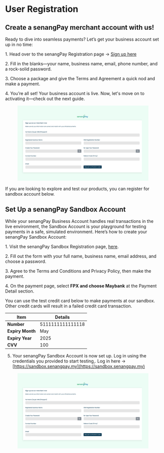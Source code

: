 # User Registration

## Create a senangPay merchant account with us!

Ready to dive into seamless payments? Let’s get your business account set up in no time:

1\. Head over to the senangPay Registration page -> [Sign up here](https://senangpay.com/registration-guide/)&#x20;

2\. Fill in the blanks—your name, business name, email, phone number, and a rock-solid password.

3\. Choose a package and give the Terms and Agreement a quick nod and make a payment.

4\. You’re all set! Your business account is live. Now, let's move on to activating it—check out the next guide.



<figure><img src="../.gitbook/assets/register-ui-01.jpg" alt=""><figcaption></figcaption></figure>

If you are looking to explore and test our products, you can register for sandbox account below.



## Set Up a senangPay Sandbox Account

While your senangPay Business Account handles real transactions in the live environment, the Sandbox Account is your playground for testing payments in a safe, simulated environment. Here’s how to create your senangPay Sandbox Account:

1\. Visit the senangPay Sandbox Registration page, [here](https://register-sandbox.senangpay.my/).

2\. Fill out the form with your full name, business name, email address, and choose a password.

3\. Agree to the Terms and Conditions and Privacy Policy, then make the payment.

4\. On the payment page, select **FPX and choose Maybank** at the Payment Detail section.



You can use the test credit card below to make payments at our sandbox. Other credit cards will result in a failed credit card transaction.

| Item             | Details          |
| ---------------- | ---------------- |
| **Number**       | 5111111111111118 |
| **Expiry Month** | May              |
| **Expiry Year**  | 2025             |
| **CVV**          | 100              |

5. Your senangPay Sandbox Account is now set up. Log in using the credentials you provided to start testing,. Log in here -> [https://sandbox.senangpay.my](https://sandbox.senangpay.my)



<figure><img src="../.gitbook/assets/register-ui-01.jpg" alt=""><figcaption></figcaption></figure>
